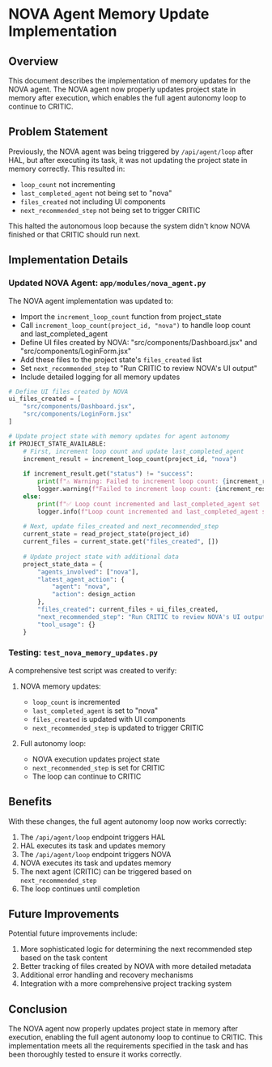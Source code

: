 # NOVA Agent Memory Update Implementation

## Overview

This document describes the implementation of memory updates for the NOVA agent. The NOVA agent now properly updates project state in memory after execution, which enables the full agent autonomy loop to continue to CRITIC.

## Problem Statement

Previously, the NOVA agent was being triggered by `/api/agent/loop` after HAL, but after executing its task, it was not updating the project state in memory correctly. This resulted in:

- `loop_count` not incrementing
- `last_completed_agent` not being set to "nova"
- `files_created` not including UI components
- `next_recommended_step` not being set to trigger CRITIC

This halted the autonomous loop because the system didn't know NOVA finished or that CRITIC should run next.

## Implementation Details

### Updated NOVA Agent: `app/modules/nova_agent.py`

The NOVA agent implementation was updated to:

- Import the `increment_loop_count` function from project_state
- Call `increment_loop_count(project_id, "nova")` to handle loop count and last_completed_agent
- Define UI files created by NOVA: "src/components/Dashboard.jsx" and "src/components/LoginForm.jsx"
- Add these files to the project state's `files_created` list
- Set `next_recommended_step` to "Run CRITIC to review NOVA's UI output"
- Include detailed logging for all memory updates

```python
# Define UI files created by NOVA
ui_files_created = [
    "src/components/Dashboard.jsx",
    "src/components/LoginForm.jsx"
]

# Update project state with memory updates for agent autonomy
if PROJECT_STATE_AVAILABLE:
    # First, increment loop count and update last_completed_agent
    increment_result = increment_loop_count(project_id, "nova")
    
    if increment_result.get("status") != "success":
        print(f"⚠️ Warning: Failed to increment loop count: {increment_result.get('message', 'Unknown error')}")
        logger.warning(f"Failed to increment loop count: {increment_result.get('message', 'Unknown error')}")
    else:
        print(f"✅ Loop count incremented and last_completed_agent set to 'nova'")
        logger.info(f"Loop count incremented and last_completed_agent set to 'nova' for {project_id}")
    
    # Next, update files_created and next_recommended_step
    current_state = read_project_state(project_id)
    current_files = current_state.get("files_created", [])
    
    # Update project state with additional data
    project_state_data = {
        "agents_involved": ["nova"],
        "latest_agent_action": {
            "agent": "nova",
            "action": design_action
        },
        "files_created": current_files + ui_files_created,
        "next_recommended_step": "Run CRITIC to review NOVA's UI output",
        "tool_usage": {}
    }
```

### Testing: `test_nova_memory_updates.py`

A comprehensive test script was created to verify:

1. NOVA memory updates:
   - `loop_count` is incremented
   - `last_completed_agent` is set to "nova"
   - `files_created` is updated with UI components
   - `next_recommended_step` is updated to trigger CRITIC

2. Full autonomy loop:
   - NOVA execution updates project state
   - `next_recommended_step` is set for CRITIC
   - The loop can continue to CRITIC

## Benefits

With these changes, the full agent autonomy loop now works correctly:

1. The `/api/agent/loop` endpoint triggers HAL
2. HAL executes its task and updates memory
3. The `/api/agent/loop` endpoint triggers NOVA
4. NOVA executes its task and updates memory
5. The next agent (CRITIC) can be triggered based on `next_recommended_step`
6. The loop continues until completion

## Future Improvements

Potential future improvements include:

1. More sophisticated logic for determining the next recommended step based on the task content
2. Better tracking of files created by NOVA with more detailed metadata
3. Additional error handling and recovery mechanisms
4. Integration with a more comprehensive project tracking system

## Conclusion

The NOVA agent now properly updates project state in memory after execution, enabling the full agent autonomy loop to continue to CRITIC. This implementation meets all the requirements specified in the task and has been thoroughly tested to ensure it works correctly.
